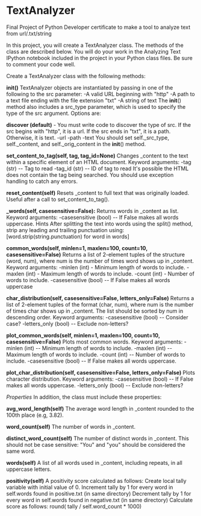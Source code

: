 # TextAnalyzer
Final Project of Python Developer certificate to make a tool to analyze text from url/.txt/string

In this project, you will create a TextAnalyzer class. The methods of the class are described below. You will do your work in the Analyzing Text IPython notebook included in the project in your Python class files. Be sure to comment your code well.


Create a TextAnalyzer class with the following methods:

**__init__()**
TextAnalyzer objects are instantiated by passing in one of the following to the src parameter:
-A valid URL beginning with "http"
-A path to a text file ending with the file extension "txt"
-A string of text
The __init__() method also includes a src_type parameter, which is used to specify the type of the src argument. Options are:

**discover (default)** - You must write code to discover the type of src.
If the src begins with "http", it is a url.
If the src ends in "txt", it is a path.
Otherwise, it is text.
-url
-path
-text
You should set self._src_type, self._content, and self._orig_content in the __init__() method.

**set_content_to_tag(self, tag, tag_id=None)**
Changes _content to the text within a specific element of an HTML document.
Keyword arguments:
-tag (str) -- Tag to read
-tag_id (str) -- ID of tag to read
It's possible the HTML does not contain the tag being searched. You should use exception handling to catch any errors.

**reset_content(self)**
Resets _content to full text that was originally loaded. Useful after a call to set_content_to_tag().

**_words(self, casesensitive=False):**
Returns words in _content as list.
Keyword arguments:
-casesensitive (bool) -- If False makes all words uppercase.
Hints
After splitting the text into words using the split() method, strip any leading and trailing punctuation using:
[word.strip(string.punctuation) for word in words]

**common_words(self, minlen=1, maxlen=100, count=10, casesensitive=False)**
Returns a list of 2-element tuples of the structure (word, num), where num is the number of times word shows up in _content.
Keyword arguments:
-minlen (int) - Minimum length of words to include.
-maxlen (int) - Maximum length of words to include.
-count (int) - Number of words to include.
-casesensitive (bool) -- If False makes all words uppercase

**char_distribution(self, casesensitive=False, letters_only=False)**
Returns a list of 2-element tuples of the format (char, num), where num is the number of times char shows up in _content. The list should be sorted by num in descending order.
Keyword arguments:
-casesensitive (bool) -- Consider case?
-letters_only (bool) -- Exclude non-letters?

**plot_common_words(self, minlen=1, maxlen=100, count=10, casesensitive=False)**
Plots most common words.
Keyword arguments:
-minlen (int) -- Minimum length of words to include.
-maxlen (int) -- Maximum length of words to include.
-count (int) -- Number of words to include.
-casesensitive (bool) -- If False makes all words uppercase.

**plot_char_distribution(self, casesensitive=False, letters_only=False)**
Plots character distribution.
Keyword arguments:
-casesensitive (bool) -- If False makes all words uppercase.
-letters_only (bool) -- Exclude non-letters?

*Properties*
In addition, the class must include these properties:

**avg_word_length(self)**
The average word length in _content rounded to the 100th place (e.g, 3.82).

**word_count(self)**
The number of words in _content.

**distinct_word_count(self)**
The number of distinct words in _content. This should not be case sensitive: "You" and "you" should be considered the same word.

**words(self)**
A list of all words used in _content, including repeats, in all uppercase letters.

**positivity(self)**
A positivity score calculated as follows:
Create local tally variable with initial value of 0.
Increment tally by 1 for every word in self.words found in positive.txt (in same directory)
Decrement tally by 1 for every word in self.words found in negative.txt (in same directory)
Calculate score as follows:
round( tally / self.word_count * 1000)
